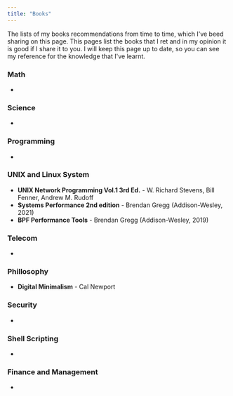 ```yaml
---
title: "Books"
---
```


The lists of my books recommendations from time to time, which I've beed sharing on this page. This pages list the books that I ret and in my opinion it is good if I share it to you. I will keep this page up to date, so you can see my reference for the knowledge that I've learnt.

### Math
  *

### Science
  *

### Programming
  *

### UNIX and Linux System
  * **UNIX Network Programming Vol.1 3rd Ed.** - W. Richard Stevens, Bill Fenner, Andrew M. Rudoff
  * **Systems Performance 2nd edition** - Brendan Gregg (Addison-Wesley, 2021)
  * **BPF Performance Tools** - Brendan Gregg (Addison-Wesley, 2019)

### Telecom
  *

### Phillosophy
  * **Digital Minimalism** - Cal Newport

### Security
  *

### Shell Scripting
  *

### Finance and Management
  *
